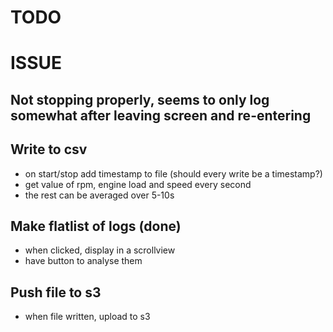 # TODO

# ISSUE
## Not stopping properly, seems to only log somewhat after leaving screen and re-entering

## Write to csv
 - on start/stop add timestamp to file (should every write be a timestamp?)
 - get value of rpm, engine load and speed every second
 - the rest can be averaged over 5-10s

## Make flatlist of logs (done)
 - when clicked, display in a scrollview
 - have button to analyse them

## Push file to s3
 - when file written, upload to s3

